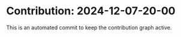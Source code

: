 # Contribution: 2024-12-07-20-00
This is an automated commit to keep the contribution graph active.
